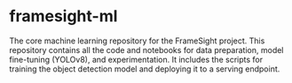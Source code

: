 # framesight-ml
The core machine learning repository for the FrameSight project. This repository contains all the code and notebooks for data preparation, model fine-tuning (YOLOv8), and experimentation. It includes the scripts for training the object detection model and deploying it to a serving endpoint.
